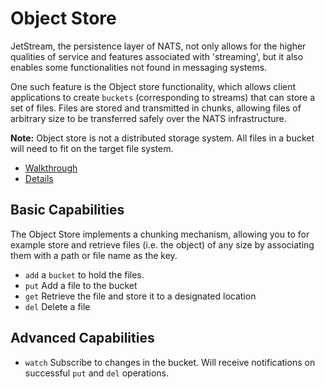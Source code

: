 # Object Store

JetStream, the persistence layer of NATS, not only allows for the higher qualities of service and features associated with 'streaming', but it also enables some functionalities not found in messaging systems.

One such feature is the Object store functionality, which allows client applications to create `buckets` (corresponding to streams) that can store a set of files. Files are stored and transmitted in chunks, allowing files of arbitrary size to be transferred safely over the NATS infrastructure.

**Note:**  Object store is not a distributed storage system. All files in a bucket will need to fit on the target file system.

* [Walkthrough](obj_walkthrough.md)
* [Details](../../../using-nats/developing-with-nats/js/object.md)

## Basic Capabilities

The Object Store implements a chunking mechanism, allowing you to for example store and retrieve files (i.e. the object) of any size by associating them with a path or file name as the key.
 
* `add` a `bucket` to hold the files.
* `put` Add a file to the bucket
* `get` Retrieve the file and store it to a designated location
* `del` Delete a file

## Advanced Capabilities 

* `watch` Subscribe to changes in the bucket. Will receive notifications on successful `put` and `del` operations.
